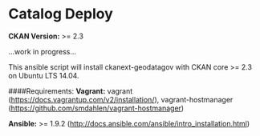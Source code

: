 Catalog Deploy
===============================

**CKAN Version:** >= 2.3

...work in progress...

This ansible script will install ckanext-geodatagov with CKAN core >= 2.3 on Ubuntu LTS 14.04. 

####Requirements:
**Vagrant:** vagrant (https://docs.vagrantup.com/v2/installation/), vagrant-hostmanager (https://github.com/smdahlen/vagrant-hostmanager)

**Ansible:** >= 1.9.2 (http://docs.ansible.com/ansible/intro_installation.html)

